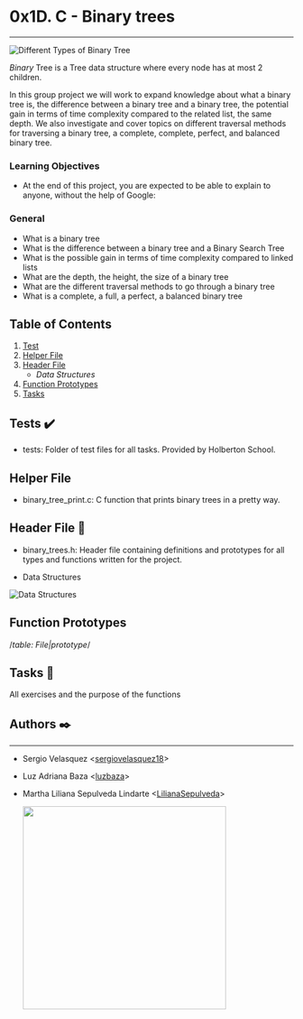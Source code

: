 # 0x1D. C - Binary trees
***

![Different Types of Binary Tree](https://i.imgur.com/KJAm8lK.jpg)

_Binary_ Tree is a Tree data structure where every node has at most 2 children.

In this group project we will work to expand knowledge about what a binary tree is, the difference between a binary tree and a binary tree, the potential gain in terms of time complexity compared to the related list, the same depth. We also investigate and cover topics on different traversal methods for traversing a binary tree, a complete, complete, perfect, and balanced binary tree.

### Learning Objectives
* At the end of this project, you are expected to be able to explain to anyone, without the help of Google:

### General
* What is a binary tree
* What is the difference between a binary tree and a Binary Search Tree
* What is the possible gain in terms of time complexity compared to linked lists
* What are the depth, the height, the size of a binary tree
* What are the different traversal methods to go through a binary tree
* What is a complete, a full, a perfect, a balanced binary tree

## Table of Contents
1. [Test](#Tests)
2. [Helper File](#Helper-File)
3. [Header File](#Header-File)
	* *Data Structures*
4. [Function Prototypes](#Function-Prototypes)
5. [Tasks](#Tasks)


## Tests ✔️

* tests: Folder of test files for all tasks. Provided by Holberton School.

## Helper File

* binary_tree_print.c: C function that prints binary trees in a pretty way.

## Header File 📁

* binary_trees.h: Header file containing definitions and prototypes for all types and functions written for the project.

* Data Structures

![Data Structures](https://i.imgur.com/NplWLYq.jpg)

## Function Prototypes

/*table: File|prototype*/

## Tasks 📃

All exercises and the purpose of the functions

## Authors ✒️
***
* Sergio Velasquez <[sergiovelasquez18](https://github.com/sergiovelasquez18)>
* Luz Adriana Baza <[luzbaza](https://github.com/luzbaza)>
* Martha Liliana Sepulveda Lindarte <[LilianaSepulveda](https://github.com/LilianaSepulveda)>


	<img src="https://www.holbertonschool.com/holberton-logo.png" width="360"/>

